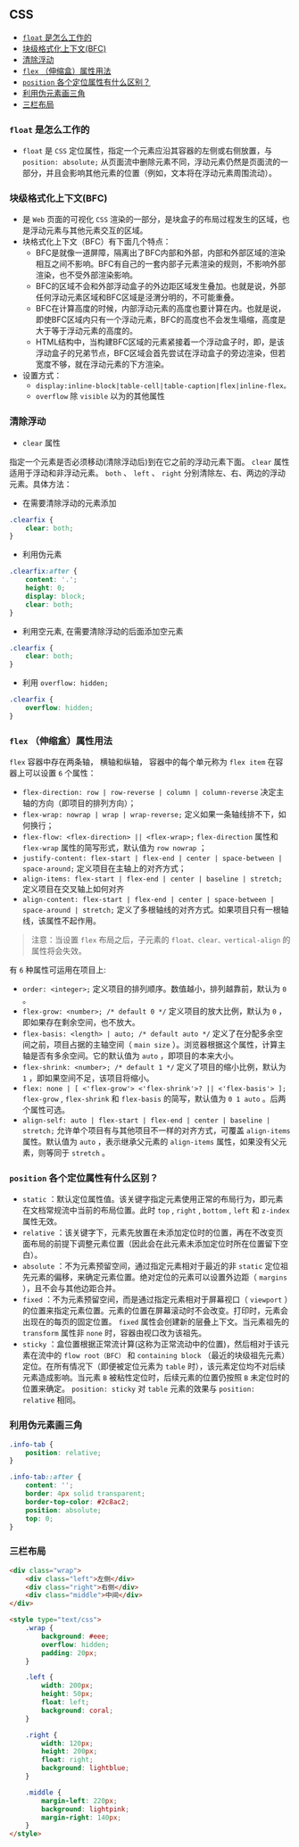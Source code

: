 ## CSS

* [ `float` 是怎么工作的](#anchor1)
* [块级格式化上下文(BFC)](#anchor2)
* [清除浮动](#anchor3)
* [ `flex` （伸缩盒）属性用法](#anchor4)
* [ `position` 各个定位属性有什么区别？](#anchor5)
* [利用伪元素画三角](#anchor6)
* [三栏布局](#anchor7)

<span id="anchor1"></span>

### `float` 是怎么工作的

* `float` 是 `CSS` 定位属性，指定一个元素应沿其容器的左侧或右侧放置，与 `position: absolute;` 从页面流中删除元素不同，浮动元素仍然是页面流的一部分，并且会影响其他元素的位置（例如，文本将在浮动元素周围流动）。

<span id="anchor2"></span>

### 块级格式化上下文(BFC)

* 是 `Web` 页面的可视化 `CSS` 渲染的一部分，是块盒子的布局过程发生的区域，也是浮动元素与其他元素交互的区域。
* 块格式化上下文（BFC）有下面几个特点：
  + BFC是就像一道屏障，隔离出了BFC内部和外部，内部和外部区域的渲染相互之间不影响。BFC有自己的一套内部子元素渲染的规则，不影响外部渲染，也不受外部渲染影响。
  + BFC的区域不会和外部浮动盒子的外边距区域发生叠加。也就是说，外部任何浮动元素区域和BFC区域是泾渭分明的，不可能重叠。
  + BFC在计算高度的时候，内部浮动元素的高度也要计算在内。也就是说，即使BFC区域内只有一个浮动元素，BFC的高度也不会发生塌缩，高度是大于等于浮动元素的高度的。
  + HTML结构中，当构建BFC区域的元素紧接着一个浮动盒子时，即，是该浮动盒子的兄弟节点，BFC区域会首先尝试在浮动盒子的旁边渲染，但若宽度不够，就在浮动元素的下方渲染。
* 设置方式：
  + `display:inline-block|table-cell|table-caption|flex|inline-flex。` 
  + `overflow` 除 `visible` 以为的其他属性

<span id="anchor3"></span>

### 清除浮动

* `clear` 属性

指定一个元素是否必须移动(清除浮动后)到在它之前的浮动元素下面。 `clear` 属性适用于浮动和非浮动元素。 `both` 、 `left` 、 `right` 分别清除左、右、两边的浮动元素。具体方法：

  + 在需要清除浮动的元素添加

``` css
.clearfix {
    clear: both;
}
```

  + 利用伪元素

``` css
.clearfix:after {
    content: '.';
    height: 0;
    display: block;
    clear: both;
}
```

  + 利用空元素, 在需要清除浮动的后面添加空元素

``` css
.clearfix {
    clear: both;
}
```

  + 利用 `overflow: hidden;` 

``` css
.clearfix {
    overflow: hidden;
}
```

<span id="anchor4"></span>

### `flex` （伸缩盒）属性用法

`flex` 容器中存在两条轴， 横轴和纵轴， 容器中的每个单元称为 `flex item` 
在容器上可以设置 `6` 个属性：

* `flex-direction: row | row-reverse | column | column-reverse` 决定主轴的方向（即项目的排列方向）；
* `flex-wrap: nowrap | wrap | wrap-reverse;` 定义如果一条轴线排不下，如何换行；
* `flex-flow: <flex-direction> || <flex-wrap>;`  `flex-direction` 属性和 `flex-wrap` 属性的简写形式，默认值为 `row nowrap` ；
* `justify-content: flex-start | flex-end | center | space-between | space-around;` 定义项目在主轴上的对齐方式；
* `align-items: flex-start | flex-end | center | baseline | stretch;` 定义项目在交叉轴上如何对齐
* `align-content: flex-start | flex-end | center | space-between | space-around | stretch;` 定义了多根轴线的对齐方式。如果项目只有一根轴线，该属性不起作用。

> 注意：当设置 `flex` 布局之后，子元素的 `float、clear、vertical-align` 的属性将会失效。

有 `6` 种属性可运用在项目上:

* `order: <integer>;` 定义项目的排列顺序。数值越小，排列越靠前，默认为 `0` 。
* `flex-grow: <number>; /* default 0 */` 定义项目的放大比例，默认为 `0` ，即如果存在剩余空间，也不放大。
* `flex-basis: <length> | auto; /* default auto */` 定义了在分配多余空间之前，项目占据的主轴空间（ `main size` ）。浏览器根据这个属性，计算主轴是否有多余空间。它的默认值为 `auto` ，即项目的本来大小。
* `flex-shrink: <number>; /* default 1 */` 定义了项目的缩小比例，默认为 `1` ，即如果空间不足，该项目将缩小。
* `flex: none | [ <'flex-grow'> <'flex-shrink'>? || <'flex-basis'> ];`  `flex-grow` , `flex-shrink` 和 `flex-basis` 的简写，默认值为 `0 1 auto` 。后两个属性可选。
* `align-self: auto | flex-start | flex-end | center | baseline | stretch;` 允许单个项目有与其他项目不一样的对齐方式，可覆盖 `align-items` 属性。默认值为 `auto` ，表示继承父元素的 `align-items` 属性，如果没有父元素，则等同于 `stretch` 。

<span id="anchor5"></span>

### `position` 各个定位属性有什么区别？

* `static` ：默认定位属性值。该关键字指定元素使用正常的布局行为，即元素在文档常规流中当前的布局位置。此时 `top` , `right` , `bottom` , `left` 和 `z-index` 属性无效。
* `relative` ：该关键字下，元素先放置在未添加定位时的位置，再在不改变页面布局的前提下调整元素位置（因此会在此元素未添加定位时所在位置留下空白）。
* `absolute` ：不为元素预留空间，通过指定元素相对于最近的非 `static` 定位祖先元素的偏移，来确定元素位置。绝对定位的元素可以设置外边距（ `margins` ），且不会与其他边距合并。
* `fixed` ：不为元素预留空间，而是通过指定元素相对于屏幕视口（ `viewport` ）的位置来指定元素位置。元素的位置在屏幕滚动时不会改变。打印时，元素会出现在的每页的固定位置。 `fixed` 属性会创建新的层叠上下文。当元素祖先的 `transform` 属性非 `none` 时，容器由视口改为该祖先。
* `sticky` ：盒位置根据正常流计算(这称为正常流动中的位置)，然后相对于该元素在流中的 `flow root（BFC）` 和 `containing block` （最近的块级祖先元素）定位。在所有情况下（即便被定位元素为 `table` 时），该元素定位均不对后续元素造成影响。当元素 `B` 被粘性定位时，后续元素的位置仍按照 `B` 未定位时的位置来确定。 `position: sticky` 对 `table` 元素的效果与 `position: relative` 相同。

<span id="anchor6"></span>

### 利用伪元素画三角

``` css
.info-tab {
    position: relative;
}

.info-tab::after {
    content: '';
    border: 4px solid transparent;
    border-top-color: #2c8ac2;
    position: absolute;
    top: 0;
}
```

<span id="anchor7"></span>

### 三栏布局

``` html
<div class="wrap">
    <div class="left">左侧</div>
    <div class="right">右侧</div>
    <div class="middle">中间</div>
</div>

<style type="text/css">
    .wrap {
        background: #eee;
        overflow: hidden;
        padding: 20px;
    }

    .left {
        width: 200px;
        height: 50px;
        float: left;
        background: coral;
    }

    .right {
        width: 120px;
        height: 200px;
        float: right;
        background: lightblue;
    }

    .middle {
        margin-left: 220px;
        background: lightpink;
        margin-right: 140px;
    }
</style>
```

